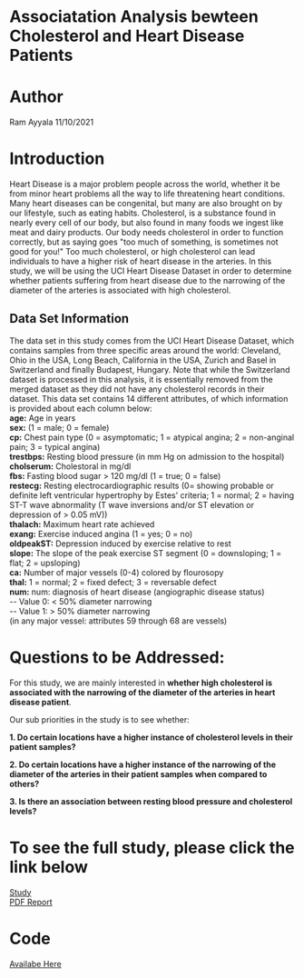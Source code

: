 # Associatation Analysis bewteen Cholesterol and Heart Disease Patients
# Author
Ram Ayyala
11/10/2021
# Introduction

Heart Disease is a major problem people across the world, whether it be from minor heart problems all the way to life threatening heart conditions. Many heart diseases can be congenital, but many are also brought on by our lifestyle, such as eating habits. Cholesterol, is a substance found in nearly every cell of our body, but also found in many foods we ingest like meat and dairy products. Our body needs cholesterol in order to function correctly, but as saying goes "too much of something, is sometimes not good for you!" Too much cholesterol, or high cholesterol can lead individuals to have a higher risk of heart disease in the arteries. In this study, we will be using the UCI Heart Disease Dataset in order to determine whether patients suffering from heart disease due to the narrowing of the diameter of the arteries is associated with high cholesterol. 

## Data Set Information
The data set in this study comes from the UCI Heart Disease Dataset, which contains samples from three specific areas around the world: Cleveland, Ohio in the USA, Long Beach, California in the USA, Zurich and Basel in Switzerland and finally Budapest, Hungary. Note that while the Switzerland dataset is processed in this analysis, it is essentially removed from the merged dataset as they did not have any cholesterol records in their dataset. This data set contains 14 different attributes, of which information is provided about each column below:<br /> 
    **age:** Age in years<br /> 
    **sex:** (1 = male; 0 = female)<br /> 
    **cp:** Chest pain type (0 = asymptomatic; 1 = atypical angina; 2 = non-anginal pain; 3 = typical angina) <br />
    **trestbps:** Resting blood pressure (in mm Hg on admission to the hospital) <br />
    **cholserum:** Cholestoral in mg/dl <br />
    **fbs:** Fasting blood sugar > 120 mg/dl (1 = true; 0 = false) <br />
    **restecg:** Resting electrocardiographic results (0= showing probable or definite left ventricular hypertrophy by Estes' criteria; 1 = normal; 2 = having ST-T wave abnormality (T wave inversions and/or ST elevation or depression of > 0.05 mV)) <br />
    **thalach:** Maximum heart rate achieved <br />
    **exang:** Exercise induced angina (1 = yes; 0 = no) <br />
    **oldpeakST:** Depression induced by exercise relative to rest <br />
    **slope:** The slope of the peak exercise ST segment (0 = downsloping; 1 = flat; 2 = upsloping) <br />
    **ca:** Number of major vessels (0-4) colored by flourosopy <br />
    **thal:** 1 = normal; 2 = fixed defect; 3 = reversable defect <br />
    **num:**  num: diagnosis of heart disease (angiographic disease status) <br />
        -- Value 0: < 50% diameter narrowing <br />
        -- Value 1: > 50% diameter narrowing <br />
        (in any major vessel: attributes 59 through 68 are vessels) <br />

# Questions to be Addressed:
For this study, we are mainly interested in **whether high cholesterol is associated with the narrowing of the diameter of the arteries in heart disease patient**. 

Our sub priorities in the study is to see whether: <br />

  **1. Do certain locations have a higher instance of cholesterol levels in their patient samples?** <br />
  
  **2. Do certain locations have a higher instance of the narrowing of the diameter of the arteries in their patient samples when compared to others?** <br />
  
  **3. Is there an association between resting blood pressure and cholesterol levels?**<br />

# To see the full study, please click the link below
[Study](https://ramayyala.github.io/PM566-Labs/)<br />
[PDF Report](https://github.com/ramayyala/PM566-Labs/tree/master/final_project/_site/Report.pdf)<br />
# Code
[Availabe Here](https://github.com/ramayyala/PM566-Labs/blob/master/final_project/final_project.Rmd)
